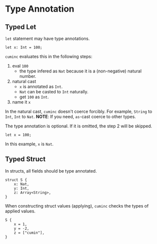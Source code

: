 # Type Annotation

## Typed Let

`let` statement may have type annotations.

```rust,no_run,noplayground
let x: Int = 100;
```

`cuminc` evaluates this in the following steps:

1. eval `100`
    - the type infered as `Nat` because it is a (non-negative) natural number.
2. natural cast
    - `x` is annotated as `Int`.
    - `Nat` can be casted to `Int` naturally.
    - get `100` as `Int`.
3. name it `x`

In the natural cast, `cuminc` doesn't coerce forcibly.
For example, `String` to `Int`, `Int` to `Nat`.
__NOTE__: If you need, `as`-cast coerce to other types.

The type annotation is optional.
If it is omitted, the step 2 will be skipped.

```rust,no_run,noplayground
let x = 100;
```

In this example, `x` is `Nat`.

## Typed Struct

In structs, all fields should be type annotated.

```rust,no_run,noplayground
struct S {
    x: Nat,
    y: Int,
    z: Array<String>,
}
```

When constructing struct values (applying), `cuminc` checks the types of applied values.

```rust,no_run,noplayground
S {
    x = 1,
    y = -2,
    z = ["cumin"],
}
```
